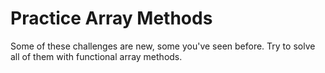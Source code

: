 # Practice Array Methods

Some of these challenges are new, some you've seen before. Try to solve all of
them with functional array methods.
